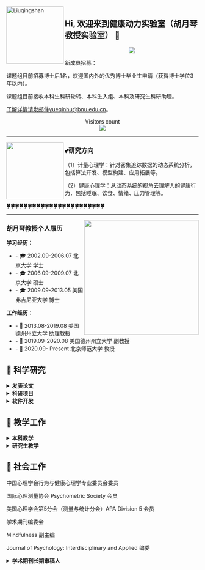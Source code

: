 <img align="left" height="150" alt="Liuqingshan" src="https://raw.githubusercontent.com/673aa/673aa/main/img/HDLab.jfif?v=4?transparent=1&palette=1"/>

## Hi, 欢迎来到健康动力实验室（胡月琴教授实验室） 👋
<p align="center">
  <a align="center" href="https://github.com/673aa/readme-typing-svg"><img src="https://readme-typing-svg.herokuapp.com?&font=IBM+Plex+Sans&color=F72EE2&size=25&lines=Welcome+to+胡+月+琴+教+授+实+验+室;Welcome+to+健+康+动+力+实+验+室+!](https://readme-typing-svg.herokuapp.com?font=Fira+Code&pause=1000&color=F70000&width=435&lines=Welcome+to+胡+月+琴+教+授+实+验+室;Welcome+to+健+康+动+力+实+验+室+!" /></a>
</p>
<p>

新成员招募：

课题组目前招募博士后1名，欢迎国内外的优秀博士毕业生申请（获得博士学位3年以内）。

课题组目前接收本科生科研轮转、本科生入组、本科及研究生科研助理。

了解详情请发邮件yueqinhu@bnu.edu.cn。
</p>
<p align="center"> 
  Visitors count<br>
  <img src="https://profile-counter.glitch.me/yueqinhu/count.svg" />
</p>

  ---
  
 <p>
  <img width="150" align='left' src="https://psych.bnu.edu.cn/images/2022-08/618826f5747b4406bb42b76a2d1f2f79.png">
</p>

### 💕研究方向

（1）计量心理学：针对密集追踪数据的动态系统分析，包括算法开发、模型构建、应用拓展等。

（2）健康心理学：从动态系统的视角去理解人的健康行为，包括睡眠、饮食、情绪、压力管理等。

🍀🍀🍀🍀🍀🍀🍀🍀🍀🍀🍀🍀🍀🍀🍀🍀🍀🍀🍀🍀🍀🍀🍀

 ---
 <img width='300' align="right" src="https://raw.githubusercontent.com/673aa/673aa/main/img/statistics.jfif">
 
 ### 胡月琴教授个人履历
**学习经历：**
<ul>
  <li>- 🎓 2002.09-2006.07   北京大学               学士</li>
  <li>- 🎓 2006.09-2009.07   北京大学               硕士</li>
  <li>- 🎓 2009.09-2013.05   美国弗吉尼亚大学       博士</li>
</ul>

**工作经历：**
<ul>
  <li>- 🏫 2013.08-2019.08   美国德州州立大学       助理教授</li>
  <li>- 🏫 2019.09-2020.08   美国德州州立大学       副教授</li>
  <li>- 🏫 2020.09- Present   北京师范大学               教授</li>
</ul>

<h2>🔭 科学研究</h2>
<details>
 <summary><strong>发表论文</strong></summary>
<p align="left">
Luo, X., & Hu, Y.* (in press). Temporal misalignment in intensive longitudinal data: Consequences and solutions based on dynamic structural equation models. Structural Equation Modeling.

 Gan, Y., Wang, L., Schwarzer, R., Chen, G., & Hu, Y.* (in press). Eating Healthy Under Work Stress: A Gene Stress Interaction Model. Health Psychology.

 胡月琴，王理中，陈钢，甘怡群. (2023). CSF3R和行动控制对应激与健康饮食关系的调节作用：应激影响健康行为的个体化模型的初步证据. 心理学报. 55，8，1-12.

吴凡，胡月琴. (2023). 人格动态性：过程与特质整合视角. 心理科学进展.

Luo, X., & Hu, Y.* (2023). The competitive interaction between food cravings and unhealthy snacking: an application of the predator-prey model in psychology. Current Psychology. Doi: 10.1007/s12144-022-03848-8

Yao, Z.*, Xu, J., L., K., & Hu, Y.*(2023). A dynamical systems investigation of the co-regulation between perceived daily parental warmth and adolescent attention-deficit/hyperactivity disorder symptoms. Research on Child and Adolescent Psychopathology. Doi: 10.1007/10802-023-01039-y

Xu, J., Wang, H., Liu, S., Hale, M., Weng, X., Ahemaitijiang, N., Hu., Y.*, Suveg, C., & Han, Z*. (2023). Relations among family, peer, and academic stress and adjustment in Chinese adolescents: A daily diary analysis. Developmental Psychology. https://doi.org/10.1037/dev0001538

De Nadai, A., Hu, Y., & Thompson, W. K. (2022). Data pollution in Neuropsychiatry-an under-recognized but critical barrier to research progress. JAMA Psychiatry, 79(2), 97-98.

 Shen, Y., Lee, H., Choi, Y., Hu, Y., & Kim, K. (2022). Ethnic-racial socialization, ethnic-racial identity, and depressive symptoms in Korean adolescents in the United States and China. Journal of Youth and Adolescence, 51(2), 377-392.

 Li, Y., Hu, Y., Yang, W., Wang, Y. (2021). Daily interventions and assessments: The effect of online self-compassion meditation on psychological health. Applied Psychology: Health Well-Being, 13(4), 906-921.

Hu, Y., Stephenson, K., & Klare, D. (2020). The dynamic relationship between daily caffeine intake and sleep duration in middle-aged and older adults. Journal of Sleep Research, 29(6), e12996
Snyder, M., Haskard-Zolnierek, K., Howard, K., & Hu, Y. (2020). Weight stigma is associated with provider-patient relationship factors and adherence for individuals with hypothyroidism. Journal of Health Psychology, 27(3), 702-712.

Hu, Y., Visser, M., & Kaiser, S. (2020). Perceived Stress and Sleep Quality in Midlife and Later: Controlling for Genetic and Environmental Influences. Behavioral Sleep Medicine, 18(4), 537-549.

Ginsburg, H., Hu, Y., & Robinson, B. (2020). Little Albert’s fear conditioning disappears when Watson’s different presentations of the rat before and after conditioning are controlled. North American Journal of Psychology, 22(4), 661-678.

Shen,Y., Seo, E., Hu, Y., Zhang, M., & Chao, R. K. (2019). Measurement Invariance of Language Brokering Extent and Attitudes in Linguistic Minority Adolescents: Item Response Theory Analyses. Cultural Diversity and Ethnic Minority Psychology, 25, 170-178.

Hu, Y., & Treinen, R. F. (2019). A one-step method for modeling intensive longitudinal data with differential equations. British Journal of Mathematical and statistical psychology, 1, 38-60.

Menge, L. R., Hu Y., Crixell, S., Lloyd, L, Bezner, J., Burke, T. (2019). Influences on Catered Event Ordering in a University Workplace: Development and Validation of the Understanding Food Ordering (UFO) Survey. American Journal of Health Promotion, 33(4), 616-619.

Hu, Y., Huang, Y. (2018). Dynamic Regulation toward an External Stimulus: A Differential Equation Model. Multivariate Behavioral Research, 53(6), 925-939.

Hu, Y., Wang, Y., Sun, Y., Arteta Garcia, J., & Purol, S. (2018). Diary Study: The Protective Role of Self-Compassion on Stress-related Poor Sleep Quality. Mindfulness, 9, 1931-1940.

Menge, L.R., Crixell, S., Hu, Y., Lloyd, L., Bezner, J., Burke, T. Oliver, J. (2018). Policies and Other Influences on Food-Ordering Decisions for Catered Events in a University Workplace. Journal of Nutrition Education and Behavior, 7, S122-S123.

Hu, Y., Boker, S. (2017). Latent differential equation models for binary and ordinal data. Structural Equation Modeling: A Multidisciplinary Journal. 24, 52-64.

Hu, Y., Nesselroade, J. R., Erbacher, M. K., Boker, S. M., Burt, S. A., Keel, P. K., Neale, M. C., Sisk, C. L., & Klump, K. (2016). Test reliability at the individual level. Structural Equation Modeling: A Multidisciplinary Journal, 23, 532-543.

Boker, S. M., Staples, A. D., & Hu, Y. (2016). Dynamics of change and change in dynamics. Journal for Person-Oriented Research, 2, 34-55.

Arteta Garcia, J., Cobos, B. A., Hu, Y., Jordan, K., & Howard, K. (2016). Evaluation of how depression and anxiety mediate the relationship between pain catastrophizing and prescription opioid misuse in a chronic pain population. Pain Medicine, 17(2), 295-303.

Hu, Y., Xu, Y., Tornello, S. (2016). Stability of self-reported same-sex and bisexual Attraction from adolescence to adulthood. Archives of Sexual Behavior, 45(3), 651-659.

Hu, Y., Boker, S., Neale, M., & Klump, K. (2014). Coupled Latent Differential Equation with Moderators: Simulation and Application. Psychological Methods, 19, 56-71.

Lambert, A. E., Hu,Y.,  Magee, J. C.,  Beadel, J. R. & Teachman, B. A. (2014). Thought Suppression Across Time: Change in Frequency and Duration of Thought Recurrence. Journal of Obsessive Compulsive and Related Disorders, 1, 21-28.

Gasimova, F., Robitzsch, A., Wilhelm, O., Boker, S., Hu, Y., & Hülür, G. (2014). Dynamical systems analysis applied to working memory data. Frontiers in Psychology, 5, 687.

Haedt-Matt, A. A., Keel, P. K., Racine, S., Burt, A., Hu, Y., Boker, S., Neale, M., & Klump, K. (2014). Do emotional eating urges regulate affect? Concurrent and prospective associations and implications for risk models of binge eating. International Journal of Eating Disorders, 47(8), 874-877.

Hu, Y., & Boker, S. (2013). Permutation Tests of Coupled Latent Differential Equations, Multivariate Behavioral Research, 48, 160.

Klump, K.L., Keel, P.K., Racine, S.E., Burt, S.A., Neale, M., Sisk, C.L., Boker, S. M., & Hu, Y. (2013). The interactive effects of estrogen and progesterone on changes in emotional eating across the menstrual cycle. Journal of Abnormal Psychology, 122, 131-137.

Hu, Y., Gan, Y., Liu, Y., (2012). How Chinese people infer helper’s ambiguous intentions: Helper effort and interpersonal relationships. International Journal of Psychology, 1, 1-12.

Hu, Y., & Gan, Y., (2011). Future-Oriented Coping and Job Hunting among College Students. Psychological Record. 61(2), 253-268.

Gan, Y., Hu, Y., & Zhang, Y. (2010). Proactive and preventive coping in adjustment to college. Psychological record, 60, Spring issue.

胡月琴，甘怡群. (2008). 青少年心理韧性量表的编制和效度验证. 心理学报，40，902-912.

甘怡群，奚庄庄，胡月琴，张轶文. (2007). 核心自我评价预测学业倦怠的新成分：集体自尊. 北京大学学报，43， 716-722.

</p>
</details>

<details>
 <summary><strong>科研项目</strong></summary>
 国家自然科学基金科学基金面上项目，密集追踪数据动态建模新方法:数值优化算法及样本量设计(2022-2025，项目批准号：32171089)，主持

大学生自杀危机预防与干预全过程模型的建构、优化与应用研究（2022-2023，项目号：310499101，北京师范大学），子课题主持

中学生自伤与伤人风险测评工具的开发（2022-2023，杭州铭师堂），主持
National Institutes of Health (001452-00001): Innovative physiological predictors of college drinking. Co-Investigator

Texas State Research Enhancement Program: Using Derivatives to Analyze Within-Individual Fluctuations. Principal Investigator.

Texas State University Start-Up Fund: The Dynamic Relationship between Daily Habits and Healthy sleep. Principal Investigator

国家自然科学基金青年项目(31700961)：自我悲悯干预对心血管疾病患者心脏康复的作用与机制。参与

教育部人文社科专项项目（16YJCZH107）：自我悲悯干预对于成年初显期人群健康促进行为的干预研究。参与

广东省自然科学基金项目（2017A030310423）：儿童精神病态的异质性发展轨迹：表观遗传与教养环境的共同作用。参与
</details>

<details>
 <summary><strong>软件开发</strong></summary>
胡月琴，刘清山（2023）R包：deFit: Fitting Differential Equations to Time Series Data. https://cran.r-project.org/web/packages/deFit/index.html

胡月琴，刘清山（2023）Python包：deFit: Fitting Differential Equations to Time Series Data. https://pypi.org/project/deFit/
 </details>
<h2>💯 教学工作</h2>

<details>
 <summary><strong>本科教学</strong></summary>
  
心理测量

Introduction to Statistics

Intermediate Statistics

</details>

<details>
 <summary><strong>研究生教学</strong></summary>

心理学研究方法

高级心理应用统计

心理学前沿讲座

Univariate and Bivariate Statistics

Multivariate Statistics

</details>

<h2>💫 社会工作</h2>

中国心理学会行为与健康心理学专业委员会委员

国际心理测量协会 Psychometric Society 会员                              

美国心理学会第5分会（测量与统计分会）APA Division 5 会员

学术期刊编委会

Mindfulness 副主编

Journal of Psychology: Interdisciplinary and Applied        编委
<details>
 <summary><strong>学术期刊长期审稿人</strong></summary>


Psychological Methods

Structural Equation Modeling: A Multidisciplinary Journal

Multivariate Behavioral Research

British Journal of Mathematical and Statistical Psychology

Journal of Health Psychology

American Journal of Health Behavior

Frontiers in Psychology

Mindfulness

Pain Practice
</details>
